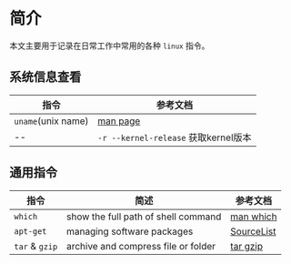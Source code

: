 # 简介

本文主要用于记录在日常工作中常用的各种 `linux` 指令。

## 系统信息查看

| 指令   | 参考文档   |
|--------|-----------|
| `uname`(unix name) | [man page](https://linux.die.net/man/1/uname) |
| --  | `-r --kernel-release` 获取kernel版本  |

## 通用指令

| 指令  |  简述   |  参考文档  |
|-------|---------|-----------|
| `which` | show the full path of shell command | [man which](https://linux.die.net/man/1/which) |
| `apt-get`| managing software packages | [SourceList](https://wiki.debian.org/SourcesList) |
| `tar` & `gzip` | archive and compress file or folder | [tar gzip](tools/tarGzip.md) | 